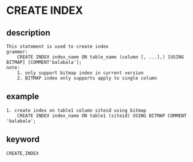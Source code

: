 <!-- 
Licensed to the Apache Software Foundation (ASF) under one
or more contributor license agreements.  See the NOTICE file
distributed with this work for additional information
regarding copyright ownership.  The ASF licenses this file
to you under the Apache License, Version 2.0 (the
"License"); you may not use this file except in compliance
with the License.  You may obtain a copy of the License at

  http://www.apache.org/licenses/LICENSE-2.0

Unless required by applicable law or agreed to in writing,
software distributed under the License is distributed on an
"AS IS" BASIS, WITHOUT WARRANTIES OR CONDITIONS OF ANY
KIND, either express or implied.  See the License for the
specific language governing permissions and limitations
under the License.
-->

# CREATE INDEX

## description

    This statement is used to create index
    grammer:
        CREATE INDEX index_name ON table_name (column [, ...],) [USING BITMAP] [COMMENT'balabala'];
    note:
        1. only support bitmap index in current version
        2. BITMAP index only supports apply to single column

## example

    1. create index on table1 column siteid using bitmap 
        CREATE INDEX index_name ON table1 (siteid) USING BITMAP COMMENT 'balabala';

## keyword

    CREATE,INDEX
